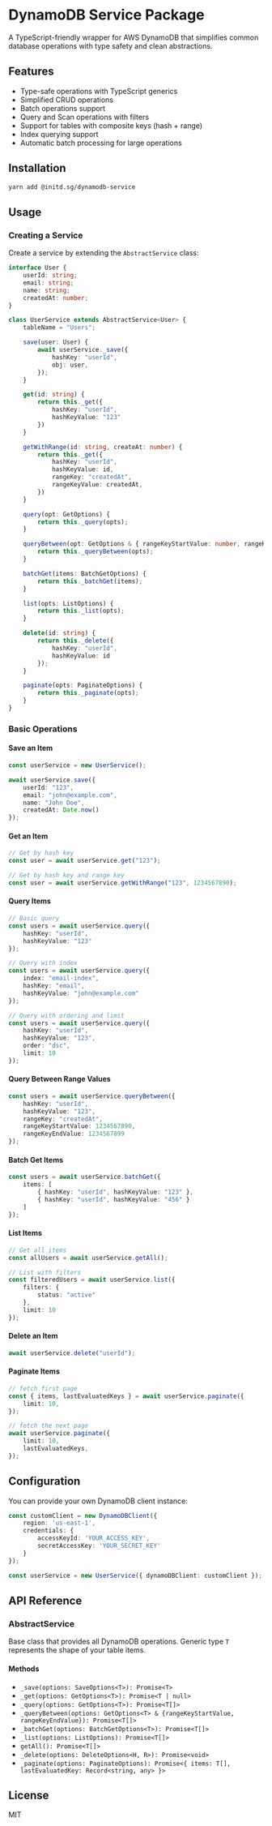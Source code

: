 # DynamoDB Service Package

A TypeScript-friendly wrapper for AWS DynamoDB that simplifies common database
operations with type safety and clean abstractions.

## Features

- Type-safe operations with TypeScript generics
- Simplified CRUD operations
- Batch operations support
- Query and Scan operations with filters
- Support for tables with composite keys (hash + range)
- Index querying support
- Automatic batch processing for large operations

## Installation

```bash
yarn add @initd.sg/dynamodb-service
```

## Usage

### Creating a Service

Create a service by extending the `AbstractService` class:

```typescript
interface User {
    userId: string;
    email: string;
    name: string;
    createdAt: number;
}

class UserService extends AbstractService<User> {
    tableName = "Users";

    save(user: User) {
        await userService._save({
            hashKey: "userId",
            obj: user,
        });
    }

    get(id: string) {
        return this._get({
            hashKey: "userId",
            hashKeyValue: "123"
        })
    }

    getWithRange(id: string, createAt: number) {
        return this._get({
            hashKey: "userId",
            hashKeyValue: id,
            rangeKey: "createdAt",
            rangeKeyValue: createdAt,
        })
    }

    query(opt: GetOptions) {
        return this._query(opts);
    }

    queryBetween(opt: GetOptions & { rangeKeyStartValue: number, rangeKeyEndValue: number }) {
        return this._queryBetween(opts);
    }

    batchGet(items: BatchGetOptions) {
        return this._batchGet(items);
    }

    list(opts: ListOptions) {
        return this._list(opts);
    }

    delete(id: string) {
        return this._delete({
            hashKey: "userId",
            hashKeyValue: id
        });
    }

    paginate(opts: PaginateOptions) {
        return this._paginate(opts);
    }
}
```

### Basic Operations

#### Save an Item

```typescript
const userService = new UserService();

await userService.save({
    userId: "123",
    email: "john@example.com",
    name: "John Doe",
    createdAt: Date.now()
});
```

#### Get an Item

```typescript
// Get by hash key
const user = await userService.get("123");

// Get by hash key and range key
const user = await userService.getWithRange("123", 1234567890);
```

#### Query Items

```typescript
// Basic query
const users = await userService.query({
    hashKey: "userId",
    hashKeyValue: "123"
});

// Query with index
const users = await userService.query({
    index: "email-index",
    hashKey: "email",
    hashKeyValue: "john@example.com"
});

// Query with ordering and limit
const users = await userService.query({
    hashKey: "userId",
    hashKeyValue: "123",
    order: "dsc",
    limit: 10
});
```

#### Query Between Range Values

```typescript
const users = await userService.queryBetween({
    hashKey: "userId",
    hashKeyValue: "123",
    rangeKey: "createdAt",
    rangeKeyStartValue: 1234567890,
    rangeKeyEndValue: 1234567899
});
```

#### Batch Get Items

```typescript
const users = await userService.batchGet({
    items: [
        { hashKey: "userId", hashKeyValue: "123" },
        { hashKey: "userId", hashKeyValue: "456" }
    ]
});
```

#### List Items

```typescript
// Get all items
const allUsers = await userService.getAll();

// List with filters
const filteredUsers = await userService.list({
    filters: {
        status: "active"
    },
    limit: 10
});
```

#### Delete an Item

```typescript
await userService.delete("userId");
```

#### Paginate Items

```typescript
// fetch first page
const { items, lastEvaluatedKeys } = await userService.paginate({
    limit: 10,
});

// fetch the next page
await userService.paginate({
    limit: 10,
    lastEvaluatedKeys,
});
```

## Configuration

You can provide your own DynamoDB client instance:

```typescript
const customClient = new DynamoDBClient({
    region: 'us-east-1',
    credentials: {
        accessKeyId: 'YOUR_ACCESS_KEY',
        secretAccessKey: 'YOUR_SECRET_KEY'
    }
});

const userService = new UserService({ dynamoDBClient: customClient });
```

## API Reference

### AbstractService<T>

Base class that provides all DynamoDB operations. Generic type `T` represents the shape of your table items.

#### Methods

- `_save(options: SaveOptions<T>): Promise<T>`
- `_get(options: GetOptions<T>): Promise<T | null>`
- `_query(options: GetOptions<T>): Promise<T[]>`
- `_queryBetween(options: GetOptions<T> & {rangeKeyStartValue, rangeKeyEndValue}): Promise<T[]>`
- `_batchGet(options: BatchGetOptions<T>): Promise<T[]>`
- `_list(options: ListOptions): Promise<T[]>`
- `getAll(): Promise<T[]>`
- `_delete(options: DeleteOptions<H, R>): Promise<void>`
- `_paginate(options: PaginateOptions): Promise<{ items: T[], lastEvaluatedKey: Record<string, any> }>`

## License

MIT

